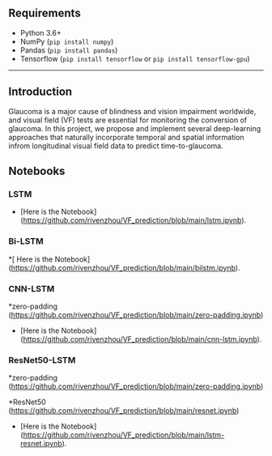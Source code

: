 

## Requirements
* Python 3.6+
* NumPy (`pip install numpy`)
* Pandas (`pip install pandas`)
* Tensorflow (`pip install tensorflow` or `pip install tensorflow-gpu`)


---
## Introduction
Glaucoma is a major cause of blindness and vision impairment worldwide, and visual field (VF) tests are essential for monitoring the conversion of glaucoma. In this project, we propose and  implement several deep-learning approaches that naturally incorporate temporal and spatial information infrom longitudinal visual field data to predict time-to-glaucoma. 

## Notebooks

### LSTM
* [Here is the Notebook] (https://github.com/rivenzhou/VF_prediction/blob/main/lstm.ipynb).

### Bi-LSTM
*[ Here is the Notebook] (https://github.com/rivenzhou/VF_prediction/blob/main/bilstm.ipynb).

### CNN-LSTM
*zero-padding (https://github.com/rivenzhou/VF_prediction/blob/main/zero-padding.ipynb)
* [Here is the Notebook] (https://github.com/rivenzhou/VF_prediction/blob/main/cnn-lstm.ipynb).

### ResNet50-LSTM

*zero-padding (https://github.com/rivenzhou/VF_prediction/blob/main/zero-padding.ipynb)

*ResNet50 (https://github.com/rivenzhou/VF_prediction/blob/main/resnet.ipynb)
* [Here is the Notebook] (https://github.com/rivenzhou/VF_prediction/blob/main/lstm-resnet.ipynb).